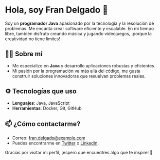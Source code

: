 # Hola, soy Fran Delgado 👋

Soy un **programador Java** apasionado por la tecnología y la resolución de problemas. Me encanta crear software eficiente y escalable. En mi tiempo libre, también disfruto creando música y jugando videojuegos, ¡porque la creatividad no tiene límites!

## 🧑‍💻 Sobre mí

- Me especializo en **Java** y desarrollo aplicaciones robustas y eficientes.
- Mi pasión por la programación va más allá del código, me gusta construir soluciones innovadoras que resuelvan problemas reales.

## ⚙️ Tecnologías que uso

- **Lenguajes**: Java, JavaScript
- **Herramientas**: Docker, Git, GitHub

## 📫 ¿Cómo contactarme?

- Correo: [fran.delgado@example.com](mailto:fran.delgado@example.com)
- Puedes encontrarme en [Twitter](https://twitter.com/FranDelgadooooooooo) o [LinkedIn](https://www.linkedin.com/in/frandelgadoooooooooooooooo).

Gracias por visitar mi perfil, ¡espero que encuentres algo que te inspire! 🚀
